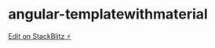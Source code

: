 # angular-templatewithmaterial

[Edit on StackBlitz ⚡️](https://stackblitz.com/edit/angular-templatewithmaterial)
